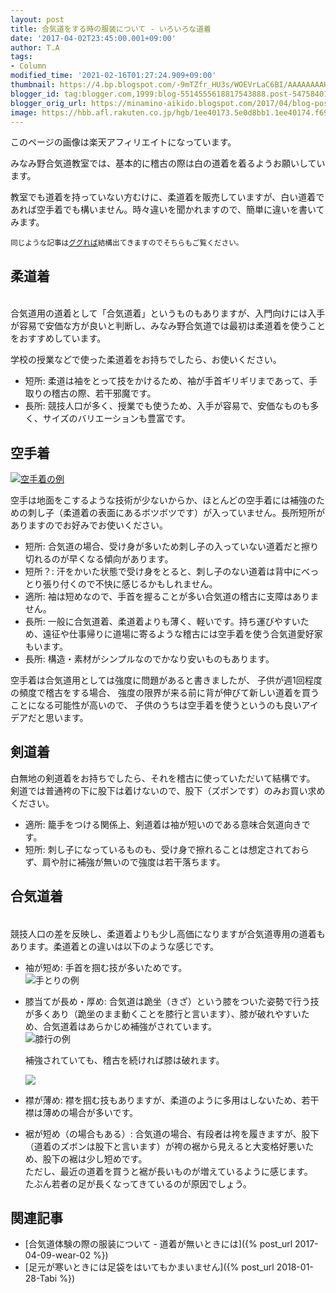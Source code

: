 ```yaml
---
layout: post
title: 合気道をする時の服装について - いろいろな道着
date: '2017-04-02T23:45:00.001+09:00'
author: T.A
tags:
- Column
modified_time: '2021-02-16T01:27:24.909+09:00'
thumbnail: https://4.bp.blogspot.com/-9mTZfr_HU3s/WOEVrLaC6BI/AAAAAAAAH8g/q_OBboBE_MEeUBcUndPglEtWGrvaJTNVACKgB/s72-c/IMG_0935.JPG
blogger_id: tag:blogger.com,1999:blog-5514555618817543888.post-5475840104193166470
blogger_orig_url: https://minamino-aikido.blogspot.com/2017/04/blog-post.html
image: https://hbb.afl.rakuten.co.jp/hgb/1ee40173.5e0d8bb1.1ee40174.f69272c5/?me_id=1205150&item_id=10004413&pc=https%3A%2F%2Fthumbnail.image.rakuten.co.jp%2F%400_mall%2Fchamp%2Fcabinet%2Fkarate%2Fimg60748112.jpg%3F_ex%3D400x400&s=400x400&t=pict
---
```

<div class="info">このページの画像は楽天アフィリエイトになっています。</div>

みなみ野合気道教室では、基本的に稽古の際は白の道着を着るようお願いしています。

教室でも道着を持っていない方むけに、柔道着を販売していますが、白い道着であれば空手着でも構いません。時々違いを聞かれますので、簡単に違いを書いてみます。

<small>同じような記事は[ググれば](https://goo.gl/bR63ai)結構出てきますのでそちらもご覧ください。</small>

## 柔道着

<figure><a href="https://hb.afl.rakuten.co.jp/ichiba/1ee40173.5e0d8bb1.1ee40174.f69272c5/?pc=https%3A%2F%2Fitem.rakuten.co.jp%2Fchamp%2F10004808%2F&link_type=pict&ut=eyJwYWdlIjoiaXRlbSIsInR5cGUiOiJwaWN0Iiwic2l6ZSI6IjMwMHgzMDAiLCJuYW0iOjEsIm5hbXAiOiJyaWdodCIsImNvbSI6MSwiY29tcCI6ImRvd24iLCJwcmljZSI6MCwiYm9yIjoxLCJjb2wiOjEsImJidG4iOjEsInByb2QiOjAsImFtcCI6ZmFsc2V9" target="_blank" rel="nofollow sponsored noopener" style="word-wrap:break-word;"><img src="https://hbb.afl.rakuten.co.jp/hgb/1ee40173.5e0d8bb1.1ee40174.f69272c5/?me_id=1205150&item_id=10004808&pc=https%3A%2F%2Fthumbnail.image.rakuten.co.jp%2F%400_mall%2Fchamp%2Fcabinet%2Fjudo%2Fzyudogi%2Fimgrc0066277600.jpg%3F_ex%3D300x300&s=300x300&t=pict" border="0" style="margin:2px" alt="" title=""></a></figure>

合気道用の道着として「合気道着」というものもありますが、入門向けには入手が容易で安価な方が良いと判断し、みなみ野合気道では最初は柔道着を使うことをおすすめしています。

学校の授業などで使った柔道着をお持ちでしたら、お使いください。

* 短所: 柔道は袖をとって技をかけるため、袖が手首ギリギリまであって、手取りの稽古の際、若干邪魔です。
* 長所: 競技人口が多く、授業でも使うため、入手が容易で、安価なものも多く、サイズのバリエーションも豊富です。

## 空手着

<a href="https://hb.afl.rakuten.co.jp/ichiba/1ee40173.5e0d8bb1.1ee40174.f69272c5/?pc=https%3A%2F%2Fitem.rakuten.co.jp%2Fchamp%2Fkarate_gi_223-pku200w%2F&link_type=pict&ut=eyJwYWdlIjoiaXRlbSIsInR5cGUiOiJwaWN0Iiwic2l6ZSI6IjQwMHg0MDAiLCJuYW0iOjEsIm5hbXAiOiJyaWdodCIsImNvbSI6MSwiY29tcCI6ImRvd24iLCJwcmljZSI6MCwiYm9yIjoxLCJjb2wiOjEsImJidG4iOjEsInByb2QiOjAsImFtcCI6ZmFsc2V9" target="_blank" rel="nofollow sponsored noopener"><img src="https://hbb.afl.rakuten.co.jp/hgb/1ee40173.5e0d8bb1.1ee40174.f69272c5/?me_id=1205150&item_id=10004413&pc=https%3A%2F%2Fthumbnail.image.rakuten.co.jp%2F%400_mall%2Fchamp%2Fcabinet%2Fkarate%2Fimg60748112.jpg%3F_ex%3D400x400&s=400x400&t=pict" border="0" alt="空手着の例" /></a>

空手は地面をこするような技術が少ないからか、ほとんどの空手着には補強のための刺し子（柔道着の表面にあるボツボツです）が入っていません。長所短所がありますのでお好みでお使いください。

* 短所: 合気道の場合、受け身が多いため刺し子の入っていない道着だと擦り切れるのが早くなる傾向があります。
* 短所？: 汗をかいた状態で受け身をとると、刺し子のない道着は背中にべっとり張り付くので不快に感じるかもしれません。
* 適所: 袖は短めなので、手首を握ることが多い合気道の稽古に支障はありません。
* 長所: 一般に合気道着、柔道着よりも薄く、軽いです。持ち運びやすいため、遠征や仕事帰りに道場に寄るような稽古には空手着を使う合気道愛好家もいます。
* 長所: 構造・素材がシンプルなのでかなり安いものもあります。

空手着は合気道用としては強度に問題があると書きましたが、
子供が週1回程度の頻度で稽古をする場合、
強度の限界が来る前に背が伸びて新しい道着を買うことになる可能性が高いので、
子供のうちは空手着を使うというのも良いアイデアだと思います。

## 剣道着

白無地の剣道着をお持ちでしたら、それを稽古に使っていただいて結構です。
剣道では普通袴の下に股下は着けないので、股下（ズボンです）のみお買い求めください。

* 適所: 籠手をつける関係上、剣道着は袖が短いのである意味合気道向きです。
* 短所: 刺し子になっているものも、受け身で擦れることは想定されておらず、肩や肘に補強が無いので強度は若干落ちます。

## 合気道着

<figure><a href="https://hb.afl.rakuten.co.jp/ichiba/1ee40173.5e0d8bb1.1ee40174.f69272c5/?pc=https%3A%2F%2Fitem.rakuten.co.jp%2Fchamp%2Faikido_gi_210-k100as%2F&link_type=pict&ut=eyJwYWdlIjoiaXRlbSIsInR5cGUiOiJwaWN0Iiwic2l6ZSI6IjMwMHgzMDAiLCJuYW0iOjEsIm5hbXAiOiJyaWdodCIsImNvbSI6MSwiY29tcCI6ImRvd24iLCJwcmljZSI6MCwiYm9yIjoxLCJjb2wiOjEsImJidG4iOjEsInByb2QiOjAsImFtcCI6ZmFsc2V9" target="_blank" rel="nofollow sponsored noopener" style="word-wrap:break-word;"><img src="https://hbb.afl.rakuten.co.jp/hgb/1ee40173.5e0d8bb1.1ee40174.f69272c5/?me_id=1205150&item_id=10001825&pc=https%3A%2F%2Fimage.rakuten.co.jp%2Fchamp%2Fcabinet%2Faikido%2Faiki_set%2Fimgrc0062241014.jpg%3F_ex%3D300x300&s=300x300&t=pict" border="0" style="margin:2px" alt="" title=""></a></figure>

競技人口の差を反映し、柔道着よりも少し高価になりますが合気道専用の道着もあります。柔道着との違いは以下のような感じです。

* 袖が短め: 手首を掴む技が多いためです。<br />
    ![手とりの例](https://4.bp.blogspot.com/-9mTZfr_HU3s/WOEVrLaC6BI/AAAAAAAAH8g/q_OBboBE_MEeUBcUndPglEtWGrvaJTNVACKgB/s320/IMG_0935.JPG)

* 膝当てが長め・厚め: 合気道は跪坐（きざ）という膝をついた姿勢で行う技が多くあり（跪坐のまま動くことを膝行と言います）、膝が破れやすいため、合気道着はあらかじめ補強がされています。<br />
    ![膝行の例](https://1.bp.blogspot.com/-RE2umbjWB3k/WOEYLPCwVSI/AAAAAAAAH84/laCK6S8voAkyhWJ6QtQC8OLlMIU1MySfgCKgB/s320/IMG_0936.JPG)

    補強されていても、稽古を続ければ膝は破れます。

    ![](https://3.bp.blogspot.com/-vKbnM2-EF0s/WOkGkYNuSQI/AAAAAAAAIBo/SDk_7p_xnFIidPBwdxfpV1GIn4TqnuJHgCKgB/s320/IMG_20170409_002952_434.jpg)

* 襟が薄め: 襟を掴む技もありますが、柔道のように多用はしないため、若干襟は薄めの場合が多いです。
* 裾が短め（の場合もある）: 合気道の場合、有段者は袴を履きますが、股下（道着のズボンは股下と言います）が袴の裾から見えると大変格好悪いため、股下の裾は少し短めです。<br />
  ただし、最近の道着を買うと裾が長いものが増えているように感じます。<br />
  たぶん若者の足が長くなってきているのが原因でしょう。

## 関連記事

* [合気道体験の際の服装について - 道着が無いときには]({% post_url 2017-04-09-wear-02 %})
* [足元が寒いときには足袋をはいてもかまいません]({% post_url 2018-01-28-Tabi %})
